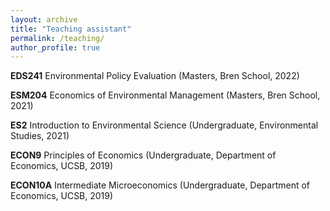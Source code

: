 ```yaml
---
layout: archive
title: "Teaching assistant"
permalink: /teaching/
author_profile: true
---
```


<!--**Teaching assistant**-->

**EDS241** Environmental Policy Evaluation (Masters, Bren School, 2022) 

**ESM204** Economics of Environmental Management (Masters, Bren School, 2021)

**ES2** Introduction to Environmental Science (Undergraduate, Environmental Studies, 2021)

**ECON9** Principles of Economics (Undergraduate, Department of Economics, UCSB, 2019)

**ECON10A** Intermediate Microeconomics (Undergraduate, Department of Economics, UCSB, 2019)

